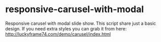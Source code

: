 responsive-carusel-with-modal
=============================

Responsive carusel with modal slide show. This script share just a basic design. If you need extra styles you can grab it from here:
http://luckyframe74.com/demo/carusel/index.html
